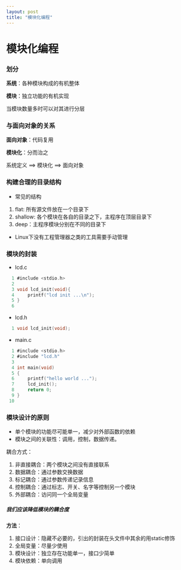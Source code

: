 ```yaml
---
layout: post
title: "模块化编程"
---
```


# 模块化编程



### 划分

**系统**：各种模块构成的有机整体

**模块**：独立功能的有机实现

当模块数量多时可以对其进行分层



### 与面向对象的关系

**面向对象**：代码复用

**模块化**：分而治之

系统定义 ==> 模块化 ==> 面向对象



### 构建合理的目录结构

+ 常见的结构

1. flat: 所有源文件放在一个目录下
2. shallow: 各个模块在各自的目录之下，主程序在顶层目录下
3. deep：主程序模块分别在不同的目录下



+ Linux下没有工程管理器之类的工具需要手动管理



### 模块的封装

+ lcd.c

```C
  1 #include <stdio.h>                                                                    
  2 
  3 void lcd_init(void){
  4     printf("lcd init ...\n");
  5 }
  6 

```

+ lcd.h

```C
  1 void lcd_init(void);   
```

+ main.c

```C
  1 #include <stdio.h>                                                                    
  2 #include "lcd.h"
  3 
  4 int main(void)
  5 {
  6     printf("hello world ...");
  7     lcd_init();
  8     return 0;
  9 }
 10 

```

### 模块设计的原则

+ 单个模块的功能尽可能单一，减少对外部函数的依赖
+ 模块之间的关联性：调用，控制，数据传递。

耦合方式：

1. 非直接耦合：两个模块之间没有直接联系
2. 数据耦合：通过参数交换数据
3. 标记耦合：通过参数传递记录信息
4. 控制耦合：通过标志、开关、名字等控制另一个模块
5. 外部耦合：访问同一个全局变量



##### 我们应该降低模块的耦合度

**方法**：

1. 接口设计：隐藏不必要的，引出的封装在头文件中其余的用static修饰
2. 全局变量：尽量少使用
3. 模块设计：独立存在功能单一，接口少简单
4. 模块依赖：单向调用
